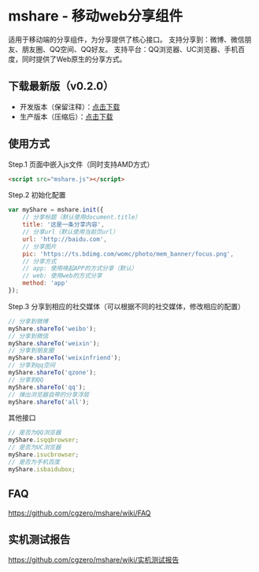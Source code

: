 # mshare - 移动web分享组件

适用于移动端的分享组件，为分享提供了核心接口。
支持分享到：微博、微信朋友、朋友圈、QQ空间、QQ好友。
支持平台：QQ浏览器、UC浏览器、手机百度，同时提供了Web原生的分享方式。

## 下载最新版（v0.2.0）

- 开发版本（保留注释）：[点击下载](https://raw.githubusercontent.com/cgzero/mshare/0.2.0/src/mshare.js)
- 生产版本（压缩后）：[点击下载](https://raw.githubusercontent.com/cgzero/mshare/0.2.0/asset/mshare.min.js)

## 使用方式

Step.1 页面中嵌入js文件（同时支持AMD方式）

```html
<script src="mshare.js"></script>
```

Step.2 初始化配置

```javascript
var myShare = mshare.init({
    // 分享标题（默认使用document.title）
    title: '这是一条分享内容',
    // 分享url（默认使用当前页url）
    url: 'http://baidu.com',
    // 分享图片
    pic: 'https://ts.bdimg.com/womc/photo/mem_banner/focus.png',
    // 分享方式
    // app: 使用唤起APP的方式分享（默认）
    // web: 使用web的方式分享
    method: 'app'
});
```

Step.3 分享到相应的社交媒体（可以根据不同的社交媒体，修改相应的配置）

```javascript
// 分享到微博
myShare.shareTo('weibo');
// 分享到微信
myShare.shareTo('weixin');
// 分享到朋友圈
myShare.shareTo('weixinfriend');
// 分享到qq空间
myShare.shareTo('qzone');
// 分享到QQ
myShare.shareTo('qq');
// 弹出浏览器自带的分享浮层
myShare.shareTo('all');
```

其他接口

```javascript
// 是否为QQ浏览器
myShare.isqqbrowser;
// 是否为UC浏览器
myShare.isucbrowser;
// 是否为手机百度
myShare.isbaidubox;
```


## FAQ

https://github.com/cgzero/mshare/wiki/FAQ

## 实机测试报告

https://github.com/cgzero/mshare/wiki/实机测试报告

